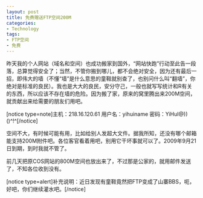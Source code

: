 ```yaml
---
layout: post
title: 免费赠送FTP空间200M
categories:
- Technology
tags:
- FTP空间
- 免费
---
```


昨天我的个人网站（域名和空间）也成功搬家到国外，“网站快跑”行动至此告一段落，总算觉得安全了；当然，不管你搬到哪儿，都不会绝对安全，因为还有最后一招，即伟大的墙（不懂“墙”是什么意思的童鞋就别查了，也别问什么叫“翻墙”，你绝对是标准的良民）。我也是大大的良民，安分守己，一般也就写写统计和R有关的东西，所以应该不存在墙的危险。因为搬了家，原来的窝里腾出来200M空间，就贡献出来给需要的朋友们用吧。

[notice type=note]主机：218.16.120.61
用户名：yihuiname
密码：YiHuI@))()^!^[/notice]

空间不大，有时候可能有用，比如给别人发超大文件。据我所知，还没有哪个邮箱能支持200M附件吧。各位客官看着用吧，别用它干坏事就可以了。2009年9月21日到期，到时我就不管了。

前几天把原COS网站的800M空间也放出来了，不过那是公家的，就用邮件发送了，不知各位收到没有。

[notice type=alert]补充说明：近日发现有童鞋竟然把FTP变成了山寨BBS，呃，好吧，你们继续灌水吧。[/notice] 
